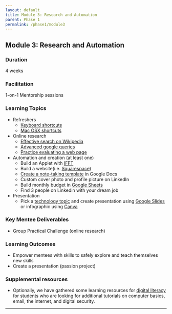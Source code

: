 ```yaml
---
layout: default
title: Module 3: Research and Automation
parent: Phase 1
permalink: /phase1/module3
---
```


## Module 3: Research and Automation

### Duration

4 weeks

### Facilitation

1-on-1 Mentorship sessions

### Learning Topics

- Refreshers
  - <a href="https://edu.gcfglobal.org/en/techsavvy/keyboard-shortcuts/1/" target="_blank">Keyboard shortcuts</a>
  - <a href="https://edu.gcfglobal.org/en/osxbasics/keyboard-shortcuts-in-os-x/1/" target="_blank">Mac OSX shortcuts</a>
- Online research
  - <a href="https://edu.gcfglobal.org/en/using-the-web-to-get-stuff-done/effective-research-with-wikipedia/1/" target="_blank">Effective search on Wikipedia</a>
  - <a href="https://edu.gcfglobal.org/en/search-better-2018/hidden-features-of-google-search/1/" target="_blank">Advanced google queries</a>
  - <a href="https://edu.gcfglobal.org/en/digital-media-literacy/practice-evaluating-a-webpage/1/" target="_blank">Practice evaluating a web page</a>
- Automation and creation (at least one)
  - Build an Applet with <a href="https://ifttt.com/explore/welcome_to_ifttt" target="_blank">IFFT</a>
  - Build a website(i.e. <a href="https://support.squarespace.com/hc/en-us/articles/205809798-Video-Series-Getting-Started-with-Squarespace" target="_blank">Squarespace</a>)
  - <a href="https://support.google.com/a/users/answer/9308885?hl=en" target="_blank">Create a note-taking template</a> in Google Docs
  - Custom cover photo and profile picture on LinkedIn
  - Build monthly budget in <a href="https://edu.gcfglobal.org/en/googlespreadsheets/getting-started-with-google-sheets/1/" target="_blank">Google Sheets</a>
  - Find 3 people on Linkedin with your dream job
- Presentation
  - Pick a <a href="https://docs.google.com/document/d/1kOKj_SVUAvNnslnroaot25G773VyYvC32AHjgf462Pc/edit?usp=sharing" target="_blank">technology topic</a> and create presentation using <a href="https://edu.gcfglobal.org/en/googleslides/" target="_blank">Google Slides</a> or infographic using <a href="https://www.canva.com/" target="_blank">Canva</a>

### Key Mentee Deliverables

- Group Practical Challenge (online research)

### Learning Outcomes

- Empower mentees with skills to safely explore and teach themselves new skills
- Create a presentation (passion project)

### Supplemental resources

- Optionally, we have gathered some learning resources for [digital literacy](README.md) for students who are looking for additional tutorials on computer basics, email, the internet, and digital security.

---

